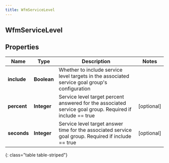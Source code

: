 ```yaml
---
title: WfmServiceLevel
---
```

## WfmServiceLevel


## Properties

| Name | Type | Description | Notes |
| ------------ | ------------- | ------------- | ------------- |
| **include** | **Boolean** | Whether to include service level targets in the associated service goal group&#39;s configuration |  |
| **percent** | **Integer** | Service level target percent answered for the associated service goal group. Required if include == true |  [optional] |
| **seconds** | **Integer** | Service level target answer time for the associated service goal group. Required if include == true |  [optional] |
{: class="table table-striped"}



